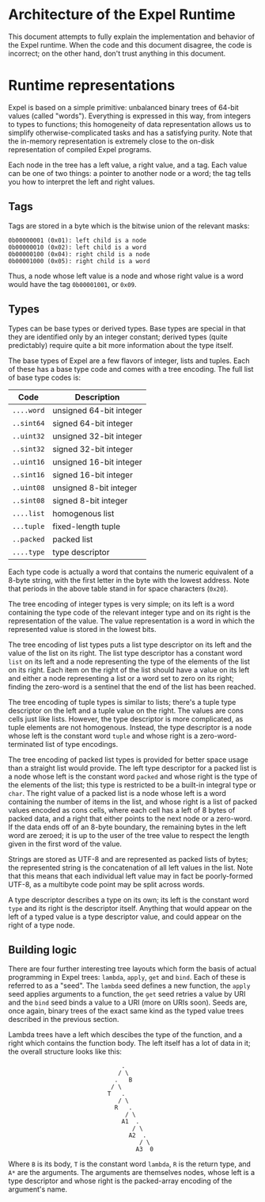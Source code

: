 Architecture of the Expel Runtime
===

This document attempts to fully explain the implementation and behavior of the
Expel runtime. When the code and this document disagree, the code is incorrect;
on the other hand, don't trust anything in this document.

# Runtime representations

Expel is based on a simple primitive: unbalanced binary trees of 64-bit values
(called "words"). Everything is expressed in this way, from integers to types
to functions; this homogeneity of data representation allows us to simplify
otherwise-complicated tasks and has a satisfying purity. Note that the
in-memory representation is extremely close to the on-disk representation of
compiled Expel programs.

Each node in the tree has a left value, a right value, and a tag. Each value can
be one of two things: a pointer to another node or a word; the tag tells you how
to interpret the left and right values.

## Tags

Tags are stored in a byte which is the bitwise union of the relevant masks:

    0b00000001 (0x01): left child is a node
    0b00000010 (0x02): left child is a word
    0b00000100 (0x04): right child is a node
    0b00001000 (0x05): right child is a word

Thus, a node whose left value is a node and whose right value is a word would
have the tag `0b00001001`, or `0x09`.

## Types

Types can be base types or derived types. Base types are special in that they
are identified only by an integer constant; derived types (quite predictably)
require quite a bit more information about the type itself.

The base types of Expel are a few flavors of integer, lists and tuples. Each of
these has a base type code and comes with a tree encoding. The full list of base
type codes is:

|Code|Description|
|----|-----------|
| `....word` | unsigned 64-bit integer
| `..sint64` | signed 64-bit integer
| `..uint32` | unsigned 32-bit integer
| `..sint32` | signed 32-bit integer
| `..uint16` | unsigned 16-bit integer
| `..sint16` | signed 16-bit integer
| `..uint08` | unsigned 8-bit integer
| `..sint08` | signed 8-bit integer
| `....list` | homogenous list
| `...tuple` | fixed-length tuple
| `..packed` | packed list
| `....type` | type descriptor

Each type code is actually a word that contains the numeric equivalent of a
8-byte string, with the first letter in the byte with the lowest address. Note
that periods in the above table stand in for space characters (`0x20`).

The tree encoding of integer types is very simple; on its left is a word
containing the type code of the relevant integer type and on its right is the
representation of the value. The value representation is a word in which the
represented value is stored in the lowest bits.

The tree encoding of list types puts a list type descriptor on its left and the
value of the list on its right. The list type descriptor has a constant word
`list` on its left and a node representing the type of the elements of the list
on its right. Each item on the right of the list should have a value on its
left and either a node representing a list or a word set to zero on its right;
finding the zero-word is a sentinel that the end of the list has been reached.

The tree encoding of tuple types is similar to lists; there's a tuple type
descriptor on the left and a tuple value on the right. The values are cons
cells just like lists. However, the type descriptor is more complicated, as
tuple elements are not homogenous. Instead, the type descriptor is a node whose
left is the constant word `tuple` and whose right is a zero-word-terminated
list of type encodings.

The tree encoding of packed list types is provided for better space usage than a
straight list would provide. The left type descriptor for a packed list is a
node whose left is the constant word `packed` and whose right is the type of the
elements of the list; this type is restricted to be a built-in integral type or
`char`. The right value of a packed list is a node whose left is a word
containing the number of items in the list, and whose right is a list of packed
values encoded as cons cells, where each cell has a left of 8 bytes of packed
data, and a right that either points to the next node or a zero-word. If the
data ends off of an 8-byte boundary, the remaining bytes in the left word are
zeroed; it is up to the user of the tree value to respect the length given in
the first word of the value.

Strings are stored as UTF-8 and are represented as packed lists of bytes; the
represented string is the concatenation of all left values in the list. Note
that this means that each individual left value may in fact be poorly-formed
UTF-8, as a multibyte code point may be split across words.

A type descriptor describes a type on its own; its left is the constant word
`type` and its right is the descriptor itself. Anything that would appear on the
left of a typed value is a type descriptor value, and could appear on the right
of a type node.

## Building logic

There are four further interesting tree layouts which form the basis of actual
programming in Expel trees: `lambda`, `apply`, `get` and `bind`. Each of these
is referred to as a "seed". The `lambda` seed defines a new function, the
`apply` seed applies arguments to a function, the `get` seed retries a value by
URI and the `bind` seed binds a value to a URI (more on URIs soon). Seeds are,
once again, binary trees of the exact same kind as the typed value trees
described in the previous section.

Lambda trees have a left which descibes the type of the function, and a right
which contains the function body. The left itself has a lot of data in it; the
overall structure looks like this:

                                    .
                                   / \
                                  .   B
                                 / \
                                T   .
                                   / \
                                  R   .
                                     / \
                                    A1  .
                                       / \
                                      A2  .
                                         / \
                                        A3  0

Where `B` is its body, `T` is the constant word `lambda`, `R` is the return
type, and `A*` are the arguments. The arguments are themselves nodes, whose left
is a type descriptor and whose right is the packed-array encoding of the
argument's name.
